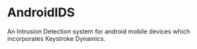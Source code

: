 # AndroidIDS
An Intrusion Detection system for android mobile devices which incorporates Keystroke Dynamics.
